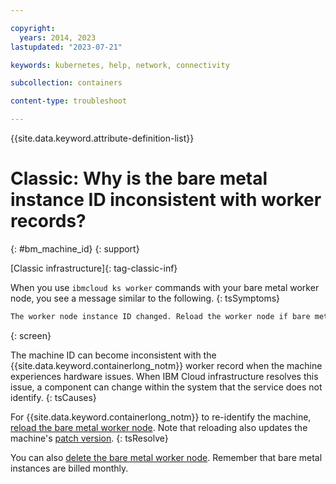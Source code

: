 ```yaml
---

copyright: 
  years: 2014, 2023
lastupdated: "2023-07-21"

keywords: kubernetes, help, network, connectivity

subcollection: containers

content-type: troubleshoot

---
```


{{site.data.keyword.attribute-definition-list}}





# Classic: Why is the bare metal instance ID inconsistent with worker records?
{: #bm_machine_id}
{: support}



[Classic infrastructure]{: tag-classic-inf}



When you use `ibmcloud ks worker` commands with your bare metal worker node, you see a message similar to the following.
{: tsSymptoms}

```sh
The worker node instance ID changed. Reload the worker node if bare metal hardware was serviced.
```
{: screen}


The machine ID can become inconsistent with the {{site.data.keyword.containerlong_notm}} worker record when the machine experiences hardware issues. When IBM Cloud infrastructure resolves this issue, a component can change within the system that the service does not identify.
{: tsCauses}


For {{site.data.keyword.containerlong_notm}} to re-identify the machine, [reload the bare metal worker node](/docs/containers?topic=containers-kubernetes-service-cli#cs_worker_reload). Note that reloading also updates the machine's [patch version](/docs/containers?topic=containers-cs_versions).
{: tsResolve}

You can also [delete the bare metal worker node](/docs/containers?topic=containers-kubernetes-service-cli#cs_cluster_rm). Remember that bare metal instances are billed monthly.






